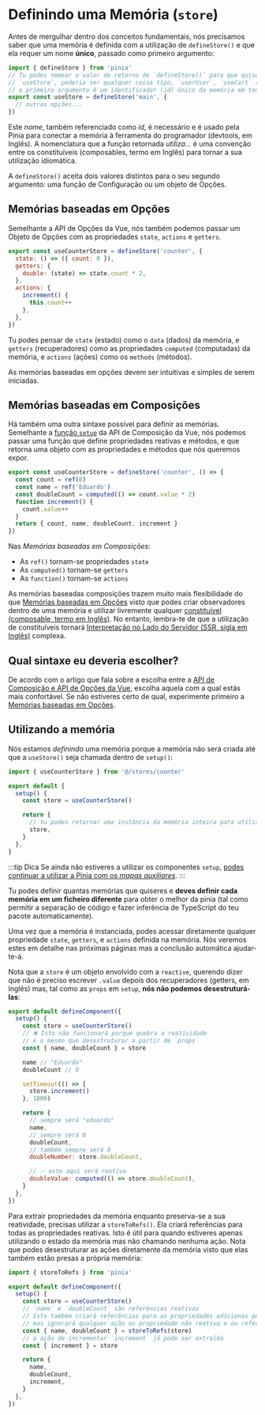 # Definindo uma Memória (`store`)

<VueSchoolLink
  href="https://vueschool.io/lessons/define-your-first-pinia-store"
  title="Aprenda a como definir e usar memórias na Pinia"
/>

Antes de mergulhar dentro dos conceitos fundamentais, nós precisamos saber que uma memória é definida com a utilização de `defineStore()` e que ela requer um nome **único**, passado como primeiro argumento:

```js
import { defineStore } from 'pinia'
// Tu podes nomear o valor de retorno de `defineStore()` para que quiseres, mas é melhor utilizar o nome da memória e envolvê-la com `use` e `Store` (por exemplo, `useUserStore`, `useCartStore`, `useProductStore`)
// `useStore`, poderia ser qualquer coisa tipo, `userUser`, `useCart` (remover)
// o primeiro argumento é um identificador (id) único da memória em toda a tua aplicação
export const useStore = defineStore('main', {
  // outras opções...
})
```

Este _nome_, também referenciado como _id_, é necessário e é usado pela Pinia para conectar a memória à ferramenta do programador (devtools, em Inglês). A nomenclatura que a função retornada _utiliza..._ é uma convenção entre os constituíveis (composables, termo em Inglês) para tornar a sua utilização idiomática.

A `defineStore()` aceita dois valores distintos para o seu segundo argumento: uma função de Configuração ou um objeto de Opções.

## Memórias baseadas em Opções

Semelhante a API de Opções da Vue, nós também podemos passar um Objeto de Opções com as propriedades `state`, `actions` e `getters`.

```js {2-10}
export const useCounterStore = defineStore('counter', {
  state: () => ({ count: 0 }),
  getters: {
    double: (state) => state.count * 2,
  },
  actions: {
    increment() {
      this.count++
    },
  },
})
```

Tu podes pensar de `state` (estado) como o `data` (dados) da memória, e `getters` (recuperadores) como as propriedades `computed` (computadas) da memória, e `actions` (ações) como os `methods` (métodos).

As memórias baseadas em opções devem ser intuitivas e simples de serem iniciadas.

## Memórias baseadas em Composições

Há também uma outra sintaxe possível para definir as memórias. Semelhante a [função `setup`](https://vuejs.org/api/composition-api-setup.html) da API de Composição da Vue, nós podemos passar uma função que define propriedades reativas e métodos, e que retorna uma objeto com as propriedades e métodos que nós queremos expor.

```js
export const useCounterStore = defineStore('counter', () => {
  const count = ref(0)
  const name = ref('Eduardo')
  const doubleCount = computed(() => count.value * 2)
  function increment() {
    count.value++
  }
  return { count, name, doubleCount, increment }
})
```

Nas _Memórias baseadas em Composições_:

- As `ref()` tornam-se propriedades `state`
- As `computed()` tornam-se `getters`
- As `function()` tornam-se `actions`

As memórias baseadas composições trazem muito mais flexibilidade do que [Memórias baseadas em Opções](#memórias-baseadas-em-opções) visto que podes criar observadores dentro de uma memória e utilizar livremente qualquer [constituível (composable, termo em Inglês)](https://vuejs.org/guide/reusability/composables.html#composables). No entanto, lembra-te de que a utilização de constituíveis tornará [Interpretação no Lado do Servidor (SSR, sigla em Inglês)](../cookbook/composables.md) complexa.

## Qual sintaxe eu deveria escolher?

De acordo com o artigo que fala sobre a escolha entre a [API de Composição e API de Opções da Vue](https://vuejs.org/guide/introduction.html#which-to-choose), escolha aquela com a qual estás mais confortável. Se não estiveres certo de qual, experimente primeiro a [Memórias baseadas em Opções](#memórias-baseadas-em-opções).

## Utilizando a memória

Nós estamos _definindo_ uma memória porque a memória não será criada até que a `useStore()` seja chamada dentro de `setup()`:

```js
import { useCounterStore } from '@/stores/counter'

export default {
  setup() {
    const store = useCounterStore()

    return {
      // tu podes retornar uma instância da memória inteira para utilizá-la no modelo de marcação (template, em Inglês).
      store,
    }
  },
}
```

:::tip Dica
Se ainda não estiveres a utilizar os componentes `setup`, [podes continuar a utilizar a Pinia com os _mapas auxiliares_](../cookbook/options-api.md).
:::

Tu podes definir quantas memórias que quiseres e **deves definir cada memória em um ficheiro diferente** para obter o melhor da pinia (tal como permitir a separação de código e fazer inferência de TypeScript do teu pacote automaticamente).

Uma vez que a memória é instanciada, podes acessar diretamente qualquer propriedade `state`, `getters`, e `actions` definida na memória. Nós veremos estes em detalhe nas próximas páginas mas a conclusão automática ajudar-te-á.

Nota que a `store` é um objeto envolvido com a `reactive`, querendo dizer que não é preciso escrever `.value` depois dos recuperadores (getters, em Inglês) mas, tal como as `props` em `setup`, **nós não podemos desestruturá-las**:

```js
export default defineComponent({
  setup() {
    const store = useCounterStore()
    // ❌ Isto não funcionará porque quebra a reatividade
    // é o mesmo que desestruturar a partir de `props`
    const { name, doubleCount } = store

    name // "Eduardo"
    doubleCount // 0

    setTimeout(() => {
      store.increment()
    }, 1000)

    return {
      // sempre será "eduardo"
      name,
      // sempre será 0
      doubleCount,
      // também sempre será 0
      doubleNumber: store.doubleCount,

      // ✅ este aqui será reativo
      doubleValue: computed(() => store.doubleCount),
    }
  },
})
```

Para extrair propriedades da memória enquanto preserva-se a sua reatividade, precisas utilizar a `storeToRefs()`. Ela criará referências para todas as propriedades reativas. Isto é útil para quando estiveres apenas utilizando o estado da memória mas não chamando nenhuma ação. Nota que podes desestruturar as ações diretamente da memória visto que elas também estão presas a própria memória:

```js
import { storeToRefs } from 'pinia'

export default defineComponent({
  setup() {
    const store = useCounterStore()
    // `name` e `doubleCount` são referências reativas
    // Isto também criará referências para as propriedades adicionas pelas extensões
    // mas ignorará qualquer ação ou propriedade não reativa e ou referenciada
    const { name, doubleCount } = storeToRefs(store)
    // a ação de incrementar `increment` já pode ser extraída
    const { increment } = store

    return {
      name,
      doubleCount,
      increment,
    }
  },
})
```
